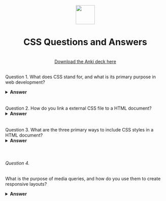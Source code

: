 <div align="center">
  <img height="60" src="https://upload.wikimedia.org/wikipedia/commons/6/62/CSS3_logo.svg">
  <h1>CSS Questions and Answers</h1>
    <br>
  <a href="https://ankiweb.net/shared/info/376600095?cb=1696104749579"> Download the Anki deck here </a>
  <br><br>
</div>

Question 1.
What does CSS stand for, and what is its primary purpose in web development?

<details><summary><b>Answer</b></summary>
CSS stands for Cascading Style Sheets, and its primary purpose in web development is to control the presentation and layout of web pages, including elements like fonts, colors, spacing, and positioning.

</details>
<br><br>
Question 2.
How do you link a external CSS file to a HTML document?

<details><summary><b>Answer</b></summary>
To link an external CSS file to a HTML document, you use the < link > element in the HTML document's < head > section. The < link > element specifies the stylesheet's path using the href attribute.

</details>
<br><br>
Question 3.
What are the three primary ways to include CSS styles in a HTML document?

<details><summary><b>Answer</b></summary>
The three primary ways to include CSS styles in a HTML document are inline styles, internal styles, and external styles. Inline styles are applied directly to a HTML element using the style attribute, internal styles are defined within a < style > element in the HTML's < head >, and external styles are stored in separate CSS files linked to the HTML document.
 
</details>
<br><br>

###### Question 4.
What is the purpose of media queries, and how do you use them to create responsive layouts?

<details><summary><b>Answer</b></summary>
<p>
Media queries in CSS are used to apply different styles to a web page based on the characteristics of the device or screen it's viewed on, such as width, height, or orientation. By defining specific conditions in media queries, we can create responsive layouts that adapt to various screen sizes and devices, ensuring a better user experience across different platforms.
</p>

</details>
<br><br>
